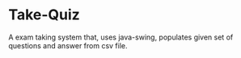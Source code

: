 # Take-Quiz
A exam taking system that, uses java-swing, populates given set of questions and answer from csv file.
